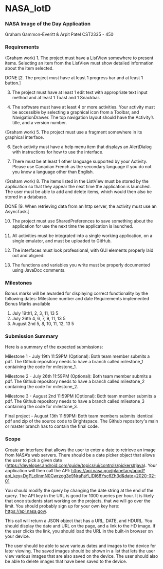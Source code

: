 # NASA_IotD
### NASA Image of the Day Application

Graham Gammon-Everitt & Arpit Patel
CST2335 - 450

### Requirements

(Graham work) 1.  The project must have a ListView somewhere to present items. Selecting an item from the 
    ListView must show detailed information about the item selected.

DONE [2.  The project must have at least 1 progress bar and at least 1 button.]

3.  The project must have at least 1 edit text with appropriate text input method and at least 1 
    Toast and 1 Snackbar.

4.  The software must have at least 4 or more activities. Your activity must be accessible by 
    selecting a graphical icon from a Toolbar, and NavigationDrawer. The top navigation 
    layout should have the Activity’s title, and a version number.

(Graham work) 5.  The project must use a fragment somewhere in its graphical interface.

6.  Each activity must have a help menu item that displays an AlertDialog with instructions for 
    how to use the interface.

7.  There must be at least 1 other language supported by your Activity. Please use Canadian French 
    as the secondary language if you do not you know a language other than English.

(Graham work) 8.  The items listed in the ListView must be stored by the application so that they appear the next 
    time the application is launched. The user must be able to add and delete items, 
    which would then also be stored in a database.

DONE [9.  When retrieving data from an http server, the activity must use an AsyncTask.]

10. The project must use SharedPreferences to save something about the application for use the next 
    time the application is launched.

11. All activities must be integrated into a single working application, on a single emulator, and 
    must be uploaded to GitHub.

12. The interfaces must look professional, with GUI elements properly laid out and aligned.

13. The functions and variables you write must be properly documented using JavaDoc comments.

### Milestones

Bonus marks will be awarded for displaying correct functionality by the following dates:
Milestone number and date  	Requirements implemented 	  Bonus Marks available
1) July 19th1,                  2, 3, 11, 13                5
2) July 26th                    4, 6, 7, 9, 11, 13          5
3) August 2nd                   5, 8, 10, 11, 12, 13        5

### Submission Summary

Here is a summary of the expected submissions:

Milestone 1 -   July 19th 11:59PM (Optional): Both team member submits a pdf. The Github repository 
                needs to have a branch called milestone_1 containing the code for milestone_1.

Milestone 2 -   July 26th 11:59PM (Optional): Both team member submits a pdf. The Github repository 
                needs to have a branch called milestone_2 containing the code for milestone_2. 

Milestone 3 -   August 2nd 11:59PM (Optional): Both team member submits a pdf. The Github repository 
                needs to have a branch called milestone_3 containing the code for milestone_3. 

Final project - August 13th 11:59PM: Both team members submits identical pdf and zip of the source 
                code to Brightspace. The Github repository's main or master branch has to contain 
                the final code.

### Scope

Create an interface that allows the user to enter a date to retrieve an image from NASA’s web 
servers. There should be a date picker object that allows the user to pick a given date 
(https://developer.android.com/guide/topics/ui/controls/pickers#java). Your application will then 
call the API:
    https://api.nasa.gov/planetary/apod?api_key=DgPLcIlnmN0Cwrzcg3e9NraFaYLIDI68Ysc6Zh3d&date=2020-02-01
    
You should modify the query by changing the date string at the end of the query. The API key in the 
URL is good for 1000 queries per hour. It is likely that once students start working on the projects, 
that we will go over the limit. You should probably sign up for your own key here: https://api.nasa.gov/.

This call will return a JSON object that has a URL, DATE, and HDURL. You should display the date and 
URL on the page, and a link to the HD image. If the user clicks the link, you should load the URL in 
the built-in browser on your device.

The user should be able to save various dates and images to the device for later viewing. The saved 
images should be shown in a list that lets the user view various images that are also saved on the 
device. The user should also be able to delete images that have been saved to the device.
